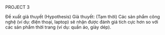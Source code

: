 PROJECT 3

Đề xuất giả thuyết (Hypothesis)
Giả thuyết: (Tạm thời) Các sản phẩm công nghệ (ví dụ: điện thoại, laptop) sẽ nhận được đánh giá tích cực hơn so với các sản phẩm thời trang (ví dụ: quần áo, giày dép).
